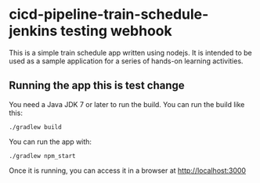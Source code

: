 # cicd-pipeline-train-schedule-jenkins testing webhook 

This is a simple train schedule app written using nodejs. It is intended to be used as a sample application for a series of hands-on learning activities.

## Running the app this is test change

You need a Java JDK 7 or later to run the build. You can run the build like this:

    ./gradlew build

You can run the app with:

    ./gradlew npm_start

Once it is running, you can access it in a browser at [http://localhost:3000](http://localhost:3000)
